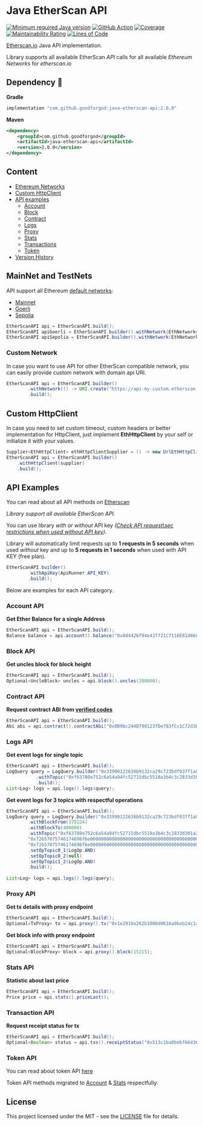 # Java EtherScan API 

[![Minimum required Java version](https://img.shields.io/badge/Java-1.8%2B-blue?logo=openjdk)](https://openjdk.org/projects/jdk8/)
[![GitHub Action](https://github.com/goodforgod/java-etherscan-api/workflows/Java%20CI/badge.svg)](https://github.com/GoodforGod/java-etherscan-api/actions?query=workflow%3A%22Java+CI%22)
[![Coverage](https://sonarcloud.io/api/project_badges/measure?project=GoodforGod_java-etherscan-api&metric=coverage)](https://sonarcloud.io/dashboard?id=GoodforGod_java-etherscan-api)
[![Maintainability Rating](https://sonarcloud.io/api/project_badges/measure?project=GoodforGod_java-etherscan-api&metric=sqale_rating)](https://sonarcloud.io/dashboard?id=GoodforGod_java-etherscan-api)
[![Lines of Code](https://sonarcloud.io/api/project_badges/measure?project=GoodforGod_java-etherscan-api&metric=ncloc)](https://sonarcloud.io/dashboard?id=GoodforGod_java-etherscan-api)

[Etherscan.io](https://etherscan.io/apis) Java API implementation.

Library supports all available EtherScan *API* calls for all available *Ethereum Networks* for *etherscan.io*

## Dependency :rocket:

**Gradle**
```groovy
implementation "com.github.goodforgod:java-etherscan-api:2.0.0"
```

**Maven**
```xml
<dependency>
    <groupId>com.github.goodforgod</groupId>
    <artifactId>java-etherscan-api</artifactId>
    <version>2.0.0</version>
</dependency>
```

## Content
- [Ethereum Networks](#mainnet-and-testnets)
- [Custom HttpClient](#custom-httpclient)
- [API examples](#api-examples)
    - [Account](#account-api)
    - [Block](#block-api)
    - [Contract](#contract-api)
    - [Logs](#logs-api)
    - [Proxy](#proxy-api)
    - [Stats](#stats-api)
    - [Transactions](#transaction-api)
    - [Token](#token-api)
- [Version History](#version-history)

## MainNet and TestNets

API support all Ethereum [default networks](https://docs.etherscan.io/getting-started/endpoint-urls):
- [Mainnet](https://api.etherscan.io/)
- [Goerli](https://api-goerli.etherscan.io/)
- [Sepolia](https://api-sepolia.etherscan.io/)

```java
EtherScanAPI api = EtherScanAPI.build();
EtherScanAPI apiGoerli = EtherScanAPI.builder().withNetwork(EthNetworks.GORLI).build();
EtherScanAPI apiSepolia = EtherScanAPI.builder().withNetwork(EthNetworks.SEPOLIA).build();
```

### Custom Network

In case you want to use API for other EtherScan compatible network, you can easily provide custom network with domain api URI.

```java
EtherScanAPI api = EtherScanAPI.builder()
        .withNetwork(() -> URI.create("https://api-my-custom.etherscan.io/api"))
        .build();
```

## Custom HttpClient

In case you need to set custom timeout, custom headers or better implementation for HttpClient, 
just implement **EthHttpClient** by your self or initialize it with your values.

```java
Supplier<EthHttpClient> ethHttpClientSupplier = () -> new UrlEthHttpClient(Duration.ofMillis(300), Duration.ofMillis(300));
EtherScanAPI api = EtherScanAPI.builder()
    .withHttpClient(supplier)
    .build();
```

## API Examples

You can read about all API methods on [Etherscan](https://docs.etherscan.io/api-endpoints/accounts)

*Library support all available EtherScan API.*

You can use library *with or without* API key *([Check API request\sec restrictions when used without API key](https://docs.etherscan.io/getting-started/viewing-api-usage-statistics))*.

Library will automatically limit requests up to **1 requests in 5 seconds** when used *without* key and up to **5 requests in 1 seconds** when used with API KEY (free plan).
```java
EtherScanAPI.builder()
        .withApiKey(ApiRunner.API_KEY)
        .build();
```

Below are examples for each API category.

### Account API

**Get Ether Balance for a single Address**
```java
EtherScanAPI api = EtherScanAPI.build();
Balance balance = api.account().balance("0x8d4426f94e42f721C7116E81d6688cd935cB3b4F");
```

### Block API

**Get uncles block for block height**
```java
EtherScanAPI api = EtherScanAPI.build();
Optional<UncleBlock> uncles = api.block().uncles(200000);
```

### Contract API
**Request contract ABI from [verified codes](https://etherscan.io/contractsVerified)**
```java
EtherScanAPI api = EtherScanAPI.build();
Abi abi = api.contract().contractAbi("0xBB9bc244D798123fDe783fCc1C72d3Bb8C189413");
```

### Logs API

**Get event logs for single topic**
```java
EtherScanAPI api = EtherScanAPI.build();
LogQuery query = LogQuery.builder("0x33990122638b9132ca29c723bdf037f1a891a70c")
           .withTopic("0xf63780e752c6a54a94fc52715dbc5518a3b4c3c2833d301a204226548a2a8545")
           .build();
List<Log> logs = api.logs().logs(query);
```

**Get event logs for 3 topics with respectful operations**
```java
EtherScanAPI api = EtherScanAPI.build();
LogQuery query = LogQuery.builder("0x33990122638b9132ca29c723bdf037f1a891a70c")
        .withBlockFrom(379224)
        .withBlockTo(400000)
        .withTopic("0xf63780e752c6a54a94fc52715dbc5518a3b4c3c2833d301a204226548a2a8545",
        "0x72657075746174696f6e00000000000000000000000000000000000000000000",
        "0x72657075746174696f6e00000000000000000000000000000000000000000000")
        .setOpTopic0_1(LogOp.AND)
        .setOpTopic0_2(null)
        .setOpTopic1_2(LogOp.AND)
        .build();
 
List<Log> logs = api.logs().logs(query);
```

### Proxy API

**Get tx details with proxy endpoint**
```java
EtherScanAPI api = EtherScanAPI.build();
Optional<TxProxy> tx = api.proxy().tx("0x1e2910a262b1008d0616a0beb24c1a491d78771baa54a33e66065e03b1f46bc1");
```

**Get block info with proxy endpoint**
```java
EtherScanAPI api = EtherScanAPI.build();
Optional<BlockProxy> block = api.proxy().block(15215);
```

### Stats API

**Statistic about last price**
```java
EtherScanAPI api = EtherScanAPI.build();
Price price = api.stats().priceLast();
```

### Transaction API

**Request receipt status for tx**
```java
EtherScanAPI api = EtherScanAPI.build();
Optional<Boolean> status = api.txs().receiptStatus("0x513c1ba0bebf66436b5fed86ab668452b7805593c05073eb2d51d3a52f480a76");
```

### Token API

You can read about token API [here](https://docs.etherscan.io/api-endpoints/tokens)

Token API methods migrated to [Account](#account-api) & [Stats](#stats-api) respectfully.

## License

This project licensed under the MIT - see the [LICENSE](LICENSE) file for details.
